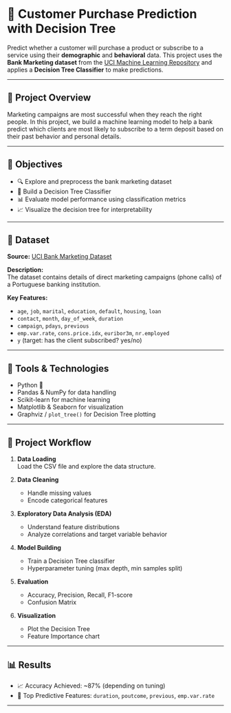 # 🌳 Customer Purchase Prediction with Decision Tree

Predict whether a customer will purchase a product or subscribe to a service using their **demographic** and **behavioral** data. This project uses the **Bank Marketing dataset** from the [UCI Machine Learning Repository](https://archive.ics.uci.edu/ml/datasets/Bank+Marketing) and applies a **Decision Tree Classifier** to make predictions.

---

## 📌 Project Overview

Marketing campaigns are most successful when they reach the right people. In this project, we build a machine learning model to help a bank predict which clients are most likely to subscribe to a term deposit based on their past behavior and personal details.

---

## 🧠 Objectives

- 🔍 Explore and preprocess the bank marketing dataset
- 🌳 Build a Decision Tree Classifier
- 📊 Evaluate model performance using classification metrics
- 📈 Visualize the decision tree for interpretability

---

## 📂 Dataset

**Source:** [UCI Bank Marketing Dataset](https://archive.ics.uci.edu/ml/datasets/Bank+Marketing)

**Description:**  
The dataset contains details of direct marketing campaigns (phone calls) of a Portuguese banking institution.

**Key Features:**

- `age`, `job`, `marital`, `education`, `default`, `housing`, `loan`
- `contact`, `month`, `day_of_week`, `duration`
- `campaign`, `pdays`, `previous`
- `emp.var.rate`, `cons.price.idx`, `euribor3m`, `nr.employed`
- `y` (target: has the client subscribed? yes/no)

---

## 🔧 Tools & Technologies

- Python 🐍
- Pandas & NumPy for data handling
- Scikit-learn for machine learning
- Matplotlib & Seaborn for visualization
- Graphviz / `plot_tree()` for Decision Tree plotting

---

## 🚀 Project Workflow

1. **Data Loading**  
   Load the CSV file and explore the data structure.

2. **Data Cleaning**  
   - Handle missing values
   - Encode categorical features

3. **Exploratory Data Analysis (EDA)**  
   - Understand feature distributions
   - Analyze correlations and target variable behavior

4. **Model Building**  
   - Train a Decision Tree classifier
   - Hyperparameter tuning (max depth, min samples split)

5. **Evaluation**  
   - Accuracy, Precision, Recall, F1-score
   - Confusion Matrix

6. **Visualization**  
   - Plot the Decision Tree
   - Feature Importance chart

---

## 📊 Results

- 📈 Accuracy Achieved: ~87% (depending on tuning)
- 🧠 Top Predictive Features: `duration`, `poutcome`, `previous`, `emp.var.rate`

---


